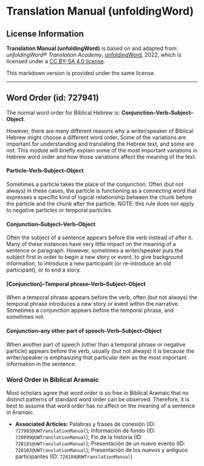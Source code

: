 # Translation Manual (unfoldingWord)

## License Information

**Translation Manual (unfoldingWord)** is based on and adapted from: _unfoldingWord® Translation Academy_, [unfoldingWord](https://unfoldingword.org/utw), 2022, which is licensed under a [CC BY-SA 4.0 license](https://creativecommons.org/licenses/by-sa/4.0/legalcode.en).

This markdown version is provided under the same license.



--------------------------------

## Word Order (id: 727941)

The normal word order for Biblical Hebrew is: **Conjunction–Verb–Subject–Object**.

However, there are many different reasons why a writer/speaker of Biblical Hebrew might choose a different word order. Some of the variations are important for understanding and translating the Hebrew text, and some are not. This module will briefly explain some of the most important variations in Hebrew word order and how those variations affect the meaning of the text.

#### **Particle**–Verb–Subject–Object

Sometimes a particle takes the place of the conjunction. Often (but not always) in these cases, the particle is functioning as a connecting word that expresses a specific kind of logical relationship between the chunk before the particle and the chunk after the particle. NOTE: this rule does not apply to negative particles or temporal particles.

#### Conjunction–**Subject**–Verb–Object

Often the subject of a sentence appears before the verb instead of after it. Many of these instances have very little impact on the meaning of a sentence or paragraph. However, sometimes a writer/speaker puts the subject first in order to begin a new story or event, to give background information, to introduce a new participant (or re\-introduce an old participant), or to end a story.

#### \[Conjunction]–**Temporal phrase**–Verb–Subject–Object

When a temporal phrase appears before the verb, often (but not always) the temporal phrase introduces a new story or event within the narrative. Sometimes a conjunction appears before the temporal phrase, and sometimes not.

#### Conjunction–**any other part of speech**–Verb–Subject–Object

When another part of speech (other than a temporal phrase or negative particle) appears before the verb, usually (but not always) it is because the writer/speaker is emphasizing that particular item as the most important information in the sentence.

### Word Order in Biblical Aramaic

Most scholars agree that word order is so free in Biblical Aramaic that no distinct patterns of standard word order can be observed. Therefore, it is best to assume that word order has no affect on the meaning of a sentence in Aramaic.

* **Associated Articles:** Palabras y frases de conexión (ID: `727983@UWTranslationManual`); Información de fondo (ID: `728099@UWTranslationManual`); Fin de la historia (ID: `728101@UWTranslationManual`); Presentación de un nuevo evento (ID: `728103@UWTranslationManual`); Presentación de los nuevos y antiguos participantes (ID: `728104@UWTranslationManual`)

